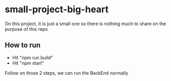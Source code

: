 # small-project-big-heart

On this project, it is just a small one so there is nothing much to share on the purpose of this repo

## How to run
- Hit "npm run build"
- Hit "npm start"

Follow on those 2 steps, we can run the BackEnd normally